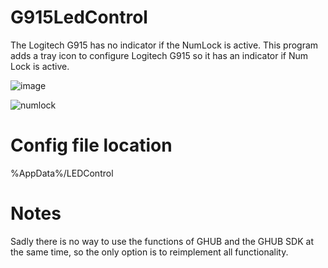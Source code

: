 # G915LedControl
The Logitech G915 has no indicator if the NumLock is active.
This program adds a tray icon to configure Logitech G915 so it has an indicator if Num Lock is active.

![image](https://github.com/Ni2Be/G915LedControl/assets/16502655/7d463dcc-27b8-47de-b733-dbfed06141e1)

![numlock](https://github.com/Ni2Be/G915LedControl/assets/16502655/38af3306-95c1-4f9c-8307-41f189d3ee29)

# Config file location
%AppData%/LEDControl

# Notes
Sadly there is no way to use the functions of GHUB and the GHUB SDK at the same time, so the only option is to reimplement all functionality.
